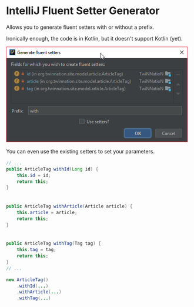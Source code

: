 # IntelliJ Fluent Setter Generator

Allows you to generate fluent setters with or without a prefix.

Ironically enough, the code is in Kotlin, but it doesn't support Kotlin (yet).


![Dialog](assets/dialog.png)

You can even use the existing setters to set your parameters.


```java
// ...
public ArticleTag withId(Long id) {
	this.id = id;
	return this;
}


public ArticleTag withArticle(Article article) {
	this.article = article;
	return this;
}


public ArticleTag withTag(Tag tag) {
	this.tag = tag;
	return this;
}
// ...
```

```java
new ArticleTag()
    .withId(...)
    .withArticle(...)
    .withTag(...)
```